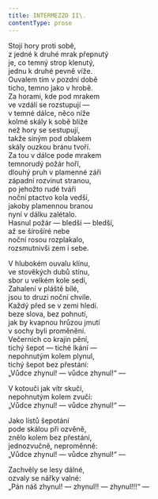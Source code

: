 ```yaml
---
title: INTERMEZZO II\.
contentType: prose
---
```


Stojí hory proti sobě,  
z jedné k druhé mrak přepnutý  
je, co temný strop klenutý,  
jednu k druhé pevně víže.  
Ouvalem tím v pozdní době  
ticho, temno jako v hrobě.  
Za horami, kde pod mrakem  
ve vzdálí se rozstupují ―  
v temné dálce, něco níže  
kolmé skály k sobě blíže  
než hory se sestupují,  
takže siným pod oblakem  
skály ouzkou bránu tvoří.  
Za tou v dálce pode mrakem  
temnorudý požár hoří,  
dlouhý pruh v plamenné záři  
západní rozvinut stranou,  
po jehožto rudé tváři  
noční ptactvo kola vedší,  
jakoby plamennou branou  
nyní v dálku zalétalo.  
Hasnul požár ― bledší ― bledší,  
až se šírošíré nebe  
noční rosou rozplakalo,  
rozsmutnivši zem i sebe.

V hlubokém ouvalu klínu,  
ve stověkých dubů stínu,  
sbor u velkém kole sedí,  
Zahalení v pláště bílé,  
jsou to druzi noční chvíle.  
Každý před se v zemi hledí.  
beze slova, bez pohnutí,  
jak by kvapnou hrůzou jmutí  
v sochy byli proměnění.  
Večerních co krajin pění,  
tichý šepot ― tiché lkání ―  
nepohnutým kolem plynul,  
tichý šepot bez přestání:  
„Vůdce zhynul! ― vůdce zhynul!“ ―

V kotouči jak vítr skučí,  
nepohnutým kolem zvučí:  
„Vůdce zhynul! ― vůdce zhynul!“ ―

Jako listů šepotání  
pode skálou při ozvěně,  
znělo kolem bez přestání,  
jednozvučně, neproměnně:  
„Vůdce zhynul! ― vůdce zhynul!“ ―

Zachvěly se lesy dálné,  
ozvaly se nářky valné:  
„Pán náš zhynul! ― zhynul!! ― zhynul!!!“ ―
